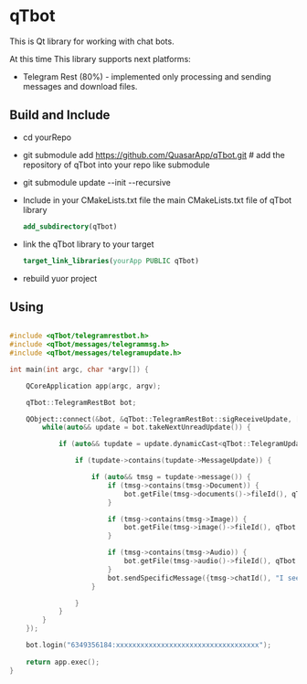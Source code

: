 # qTbot 
This is Qt library for working with chat bots. 

At this time This library supports next platforms:
* Telegram Rest (80%) - implemented only processing and sending messages and download files.

## Build and Include
* cd yourRepo
* git submodule add https://github.com/QuasarApp/qTbot.git # add the repository of qTbot into your repo like submodule
* git submodule update --init --recursive
* Include in your CMakeLists.txt file the main CMakeLists.txt file of qTbot library

    ```cmake
    add_subdirectory(qTbot)
    ```
    
* link the qTbot library to your target
    ```cmake
    target_link_libraries(yourApp PUBLIC qTbot)
    ```
* rebuild yuor project


## Using

```cpp

#include <qTbot/telegramrestbot.h>
#include <qTbot/messages/telegrammsg.h>
#include <qTbot/messages/telegramupdate.h>

int main(int argc, char *argv[]) {

    QCoreApplication app(argc, argv);

    qTbot::TelegramRestBot bot;

    QObject::connect(&bot, &qTbot::TelegramRestBot::sigReceiveUpdate, [&bot, &filesStack](auto){
        while(auto&& update = bot.takeNextUnreadUpdate()) {

            if (auto&& tupdate = update.dynamicCast<qTbot::TelegramUpdate>()) {

                if (tupdate->contains(tupdate->MessageUpdate)) {

                    if (auto&& tmsg = tupdate->message()) {
                        if (tmsg->contains(tmsg->Document)) {
                            bot.getFile(tmsg->documents()->fileId(), qTbot::iFile::Local);
                        }

                        if (tmsg->contains(tmsg->Image)) {
                            bot.getFile(tmsg->image()->fileId(), qTbot::iFile::Local);
                        }

                        if (tmsg->contains(tmsg->Audio)) {
                            bot.getFile(tmsg->audio()->fileId(), qTbot::iFile::Local);
                        }
                        bot.sendSpecificMessage({tmsg->chatId(), "I see it"}, tmsg->messageId());
                    }

                }
            }
        }
    });

    bot.login("6349356184:xxxxxxxxxxxxxxxxxxxxxxxxxxxxxxxxxxx");
    
    return app.exec();
}

```
